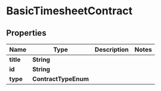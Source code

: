 

# BasicTimesheetContract


## Properties

| Name | Type | Description | Notes |
|------------ | ------------- | ------------- | -------------|
|**title** | **String** |  |  |
|**id** | **String** |  |  |
|**type** | **ContractTypeEnum** |  |  |



